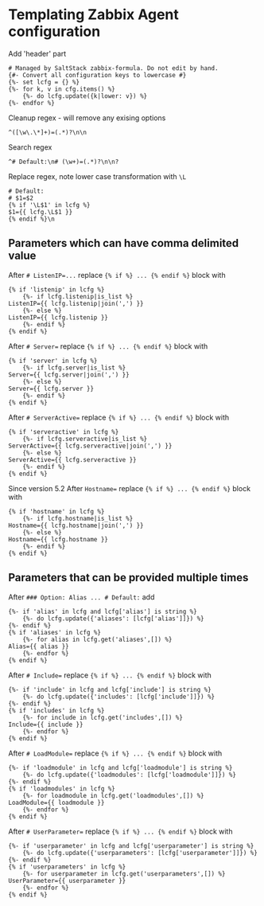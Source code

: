 # Templating Zabbix Agent configuration

Add 'header' part

```
# Managed by SaltStack zabbix-formula. Do not edit by hand.
{#- Convert all configuration keys to lowercase #}
{%- set lcfg = {} %}
{%- for k, v in cfg.items() %}
    {%- do lcfg.update({k|lower: v}) %}
{%- endfor %}
```

Cleanup regex - will remove any exising options

```
^([\w\.\*]+)=(.*)?\n\n
```

Search regex

```
^# Default:\n# (\w+)=(.*)?\n\n?
```

Replace regex, note lower case transformation with `\L`

```
# Default:
# $1=$2
{% if '\L$1' in lcfg %}
$1={{ lcfg.\L$1 }}
{% endif %}\n
```

## Parameters which can have comma delimited value

After `# ListenIP=...` replace `{% if %} ... {% endif %}` block with

```
{% if 'listenip' in lcfg %}
    {%- if lcfg.listenip|is_list %}
ListenIP={{ lcfg.listenip|join(',') }}
    {%- else %}
ListenIP={{ lcfg.listenip }}
    {%- endif %}
{% endif %}
```

After `# Server=` replace `{% if %} ... {% endif %}` block with

```
{% if 'server' in lcfg %}
    {%- if lcfg.server|is_list %}
Server={{ lcfg.server|join(',') }}
    {%- else %}
Server={{ lcfg.server }}
    {%- endif %}
{% endif %}
```

After `# ServerActive=` replace `{% if %} ... {% endif %}` block with

```
{% if 'serveractive' in lcfg %}
    {%- if lcfg.serveractive|is_list %}
ServerActive={{ lcfg.serveractive|join(',') }}
    {%- else %}
ServerActive={{ lcfg.serveractive }}
    {%- endif %}
{% endif %}
```

Since version 5.2
After `Hostname=` replace `{% if %} ... {% endif %}` block with

```
{% if 'hostname' in lcfg %}
    {%- if lcfg.hostname|is_list %}
Hostname={{ lcfg.hostname|join(',') }}
    {%- else %}
Hostname={{ lcfg.hostname }}
    {%- endif %}
{% endif %}
```

## Parameters that can be provided multiple times

After `### Option: Alias ... # Default:` add

```
{%- if 'alias' in lcfg and lcfg['alias'] is string %}
    {%- do lcfg.update({'aliases': [lcfg['alias']]}) %}
{%- endif %}
{% if 'aliases' in lcfg %}
    {%- for alias in lcfg.get('aliases',[]) %}
Alias={{ alias }}
    {%- endfor %}
{% endif %}
```

After `# Include=` replace `{% if %} ... {% endif %}` block with

```
{%- if 'include' in lcfg and lcfg['include'] is string %}
    {%- do lcfg.update({'includes': [lcfg['include']]}) %}
{%- endif %}
{% if 'includes' in lcfg %}
    {%- for include in lcfg.get('includes',[]) %}
Include={{ include }}
    {%- endfor %}
{% endif %}
```

After `# LoadModule=` replace `{% if %} ... {% endif %}` block with

```
{%- if 'loadmodule' in lcfg and lcfg['loadmodule'] is string %}
    {%- do lcfg.update({'loadmodules': [lcfg['loadmodule']]}) %}
{%- endif %}
{% if 'loadmodules' in lcfg %}
    {%- for loadmodule in lcfg.get('loadmodules',[]) %}
LoadModule={{ loadmodule }}
    {%- endfor %}
{% endif %}
```

After `# UserParameter=` replace `{% if %} ... {% endif %}` block with

```
{%- if 'userparameter' in lcfg and lcfg['userparameter'] is string %}
    {%- do lcfg.update({'userparameters': [lcfg['userparameter']]}) %}
{%- endif %}
{% if 'userparameters' in lcfg %}
    {%- for userparameter in lcfg.get('userparameters',[]) %}
UserParameter={{ userparameter }}
    {%- endfor %}
{% endif %}
```
